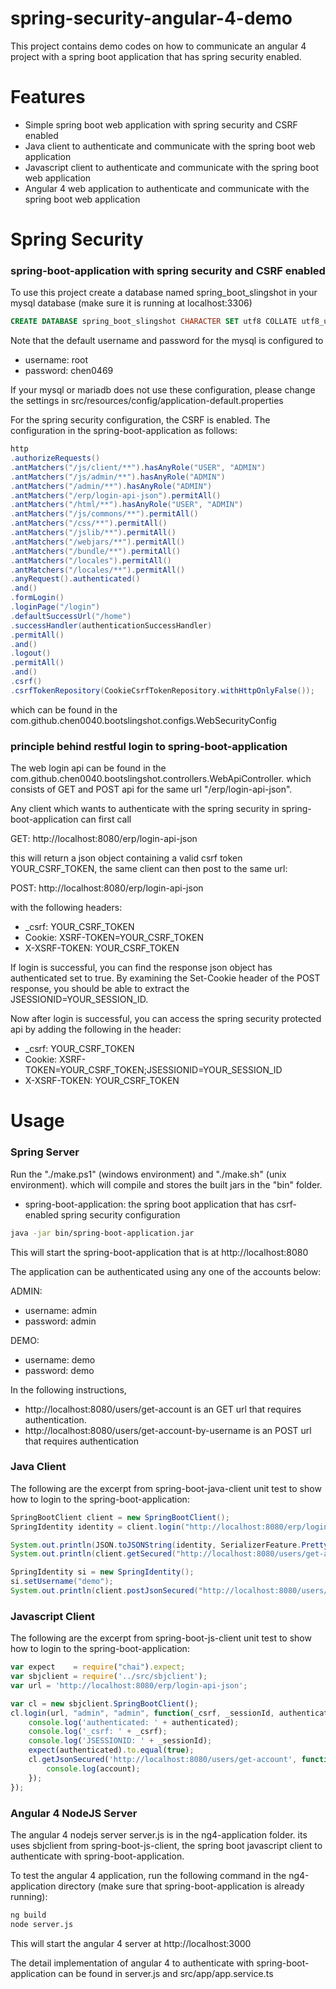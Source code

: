 # spring-security-angular-4-demo

This project contains demo codes on how to communicate an angular 4 project with a spring boot application that has spring security enabled.

# Features

* Simple spring boot web application with spring security and CSRF enabled
* Java client to authenticate and communicate with the spring boot web application
* Javascript client to authenticate and communicate with the spring boot web application
* Angular 4 web application to authenticate and communicate with the spring boot web application

# Spring Security

### spring-boot-application with spring security and CSRF enabled

To use this project create a database named spring_boot_slingshot in your mysql database (make sure it is running at localhost:3306)

```sql
CREATE DATABASE spring_boot_slingshot CHARACTER SET utf8 COLLATE utf8_unicode_ci;
```

Note that the default username and password for the mysql is configured to 

* username: root
* password: chen0469

If your mysql or mariadb does not use these configuration, please change the settings in src/resources/config/application-default.properties

For the spring security configuration, the CSRF is enabled. The configuration in the spring-boot-application as follows:

```java
http
.authorizeRequests()
.antMatchers("/js/client/**").hasAnyRole("USER", "ADMIN")
.antMatchers("/js/admin/**").hasAnyRole("ADMIN")
.antMatchers("/admin/**").hasAnyRole("ADMIN")
.antMatchers("/erp/login-api-json").permitAll()
.antMatchers("/html/**").hasAnyRole("USER", "ADMIN")
.antMatchers("/js/commons/**").permitAll()
.antMatchers("/css/**").permitAll()
.antMatchers("/jslib/**").permitAll()
.antMatchers("/webjars/**").permitAll()
.antMatchers("/bundle/**").permitAll()
.antMatchers("/locales").permitAll()
.antMatchers("/locales/**").permitAll()
.anyRequest().authenticated()
.and()
.formLogin()
.loginPage("/login")
.defaultSuccessUrl("/home")
.successHandler(authenticationSuccessHandler)
.permitAll()
.and()
.logout()
.permitAll()
.and()
.csrf()
.csrfTokenRepository(CookieCsrfTokenRepository.withHttpOnlyFalse());
```

which can be found in the com.github.chen0040.bootslingshot.configs.WebSecurityConfig

### principle behind restful login to spring-boot-application

The web login api can be found in the com.github.chen0040.bootslingshot.controllers.WebApiController. which consists
 of GET and POST api for the same url "/erp/login-api-json".
 
Any client which wants to authenticate with the spring security in spring-boot-application can first call

GET: http://localhost:8080/erp/login-api-json

this will return a json object containing a valid csrf token YOUR_CSRF_TOKEN, the same client can then post to the same url:

POST: http://localhost:8080/erp/login-api-json

with the following headers:

* _csrf: YOUR_CSRF_TOKEN
* Cookie: XSRF-TOKEN=YOUR_CSRF_TOKEN
* X-XSRF-TOKEN: YOUR_CSRF_TOKEN 

If login is successful, you can find the response json object has authenticated set to true.
By examining the Set-Cookie header of the POST response, you should be able to extract the JSESSIONID=YOUR_SESSION_ID.

Now after login is successful, you can access the spring security protected api by adding the following in the header:

* _csrf: YOUR_CSRF_TOKEN
* Cookie: XSRF-TOKEN=YOUR_CSRF_TOKEN;JSESSIONID=YOUR_SESSION_ID
* X-XSRF-TOKEN: YOUR_CSRF_TOKEN 


# Usage

### Spring Server

Run the "./make.ps1" (windows environment) and "./make.sh" (unix environment). which will compile and stores the built
jars in the "bin" folder.

* spring-boot-application: the spring boot application that has csrf-enabled spring security configuration

```bash
java -jar bin/spring-boot-application.jar
```

This will start the spring-boot-application that is at http://localhost:8080

The application can be authenticated using any one of the accounts below:

ADMIN:

* username: admin
* password: admin

DEMO:

* username: demo
* password: demo

In the following instructions, 

* http://localhost:8080/users/get-account is an GET url that requires authentication.
* http://localhost:8080/users/get-account-by-username is an POST url that requires authentication

### Java Client

The following are the excerpt from spring-boot-java-client unit test to show how to login to the spring-boot-application:

```java
SpringBootClient client = new SpringBootClient();
SpringIdentity identity = client.login("http://localhost:8080/erp/login-api-json", "admin", "admin");

System.out.println(JSON.toJSONString(identity, SerializerFeature.PrettyFormat));
System.out.println(client.getSecured("http://localhost:8080/users/get-account"));

SpringIdentity si = new SpringIdentity();
si.setUsername("demo");
System.out.println(client.postJsonSecured("http://localhost:8080/users/get-account-by-username", si));
```

### Javascript Client

The following are the excerpt from spring-boot-js-client unit test to show how to login to the spring-boot-application:

```js
var expect    = require("chai").expect;
var sbjclient = require('../src/sbjclient');
var url = 'http://localhost:8080/erp/login-api-json';

var cl = new sbjclient.SpringBootClient();
cl.login(url, "admin", "admin", function(_csrf, _sessionId, authenticated){
    console.log('authenticated: ' + authenticated);
    console.log('_csrf: ' + _csrf);
    console.log('JSESSIONID: ' + _sessionId);
    expect(authenticated).to.equal(true);
    cl.getJsonSecured('http://localhost:8080/users/get-account', function(account){
        console.log(account);
    });
});
```

### Angular 4 NodeJS Server

The angular 4 nodejs server server.js is in the ng4-application folder. its uses sbjclient from spring-boot-js-client,
the spring boot javascript client to authenticate with spring-boot-application. 

To test the angular 4 application, run the following command in the ng4-application directory (make sure that spring-boot-application is already running):

```bash
ng build
node server.js
```

This will start the angular 4 server at http://localhost:3000

The detail implementation of angular 4 to authenticate with spring-boot-application can be found in server.js and
src/app/app.service.ts













